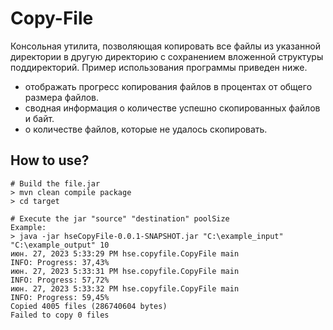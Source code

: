 # Copy-File

Консольная утилита, позволяющая копировать все файлы из указанной директории в другую директорию с сохранением вложенной структуры поддиректорий. Пример использования программы приведен ниже.

- отображать прогресс копирования файлов в процентах от общего размера файлов.
- сводная информация о количестве успешно скопированных файлов и байт.
- о количестве файлов, которые не удалось скопировать.

## How to use?
    # Build the file.jar
    > mvn clean compile package
    > cd target
  
    # Execute the jar "source" "destination" poolSize
    Example:
    > java -jar hseCopyFile-0.0.1-SNAPSHOT.jar "C:\example_input" "C:\example_output" 10
    июн. 27, 2023 5:33:29 PM hse.copyfile.CopyFile main
    INFO: Progress: 37,43%
    июн. 27, 2023 5:33:31 PM hse.copyfile.CopyFile main
    INFO: Progress: 57,72%
    июн. 27, 2023 5:33:32 PM hse.copyfile.CopyFile main
    INFO: Progress: 59,45%
    Copied 4005 files (286740604 bytes)
    Failed to copy 0 files
